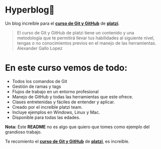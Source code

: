 # Hyperblog💚
Un blog increíble para el [**curso de Git y GitHub**](https://platzi.com/cursos/git-github/ "curso de Git y GitHub") de [**platzi**](https://platzi.com/ "platzi").

> El curso de Git y GitHub de platzi tiene un contenido y una metodología que te permitirá llevar tus habilidades al siguiente nivel, tengas o no conocimientos previos en el manejo de las herramientas. 
> Alexander Gallo Lopez

# En este curso vemos de todo: 
- Todos los comandos de Git 
- Gestión de ramas y tags
- Flujos de trabajo en un entorno profesional 
- Manejo de GitHub y todas las herramientas que este ofrece. 
- Clases entretenidas y fáciles de entender y aplicar.
- Creado por el increíble platzi team.
- Incluye ejemplos en Windows, Linux y Mac.
- Disponible para todas las edades.

**Nota:** Este **README** no es algo que quiero que tomes como ejemplo del grandioso trabajo. 

Te recomiento el [**curso de Git y GitHub**](https://platzi.com/cursos/git-github/ "curso de Git y GitHub") de [**platzi**](https://platzi.com/ "platzi"), es increíble. 
